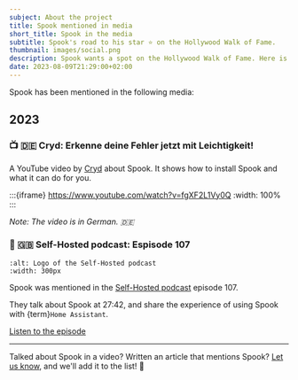 ```yaml
---
subject: About the project
title: Spook mentioned in media
short_title: Spook in the media
subtitle: Spook's road to his star ⭐️ on the Hollywood Walk of Fame.
thumbnail: images/social.png
description: Spook wants a spot on the Hollywood Walk of Fame. Here is a list of media mentioning Spook for Home Assistant.
date: 2023-08-09T21:29:00+02:00
---
```


Spook has been mentioned in the following media:

## 2023

### 📺 🇩🇪 Cryd: Erkenne deine Fehler jetzt mit Leichtigkeit!

A YouTube video by [Cryd](https://www.youtube.com/watch?v=fgXF2L1Vy0Q) about Spook.
It shows how to install Spook and what it can do for you.

:::{iframe} https://www.youtube.com/watch?v=fgXF2L1Vy0Q
:width: 100%
:::

_Note: The video is in German. 🇩🇪_

### 🎤 🇬🇧 Self-Hosted podcast: Espisode 107

```{image} https://www.jupiterbroadcasting.com/images/shows/self-hosted.png
:alt: Logo of the Self-Hosted podcast
:width: 300px
```

Spook was mentioned in the [Self-Hosted podcast](https://selfhosted.show/107?t=1662) episode 107.

They talk about Spook at 27:42, and share the experience of using Spook with {term}`Home Assistant`.

[Listen to the episode](https://selfhosted.show/107?t=1662)

---

Talked about Spook in a video? Written an article that mentions Spook? [Let us know](https://github.com/frenck/spook/discussions), and we'll add it to the list! 🙏
